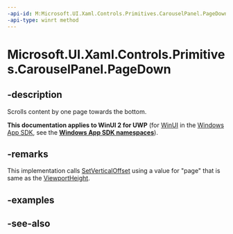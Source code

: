```yaml
---
-api-id: M:Microsoft.UI.Xaml.Controls.Primitives.CarouselPanel.PageDown
-api-type: winrt method
---
```


<!-- Method syntax
public void PageDown()
-->

# Microsoft.UI.Xaml.Controls.Primitives.CarouselPanel.PageDown

## -description
Scrolls content by one page towards the bottom.

**This documentation applies to WinUI 2 for UWP** (for [WinUI](/windows/apps/winui/winui3/) in the [Windows App SDK](/windows/apps/windows-app-sdk/), see the **[Windows App SDK namespaces](/windows/windows-app-sdk/api/winrt/)**).

## -remarks
This implementation calls [SetVerticalOffset](carouselpanel_setverticaloffset_1333703417.md) using a value for "page" that is same as the [ViewportHeight](carouselpanel_viewportheight.md).

## -examples

## -see-also
